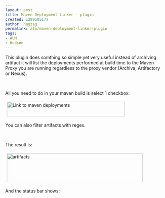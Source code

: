```yaml
---
layout: post
title: Maven Deployment Linker - plugin
created: 1299505177
author: hagzag
permalink: alm/maven-deployment-linker-plugin
tags:
- ALM
- Hudson
---
```

<p>This plugin does somthing so simple yet very useful instead of archiving artifact it will list the deployments performed at build time to the Maven Proxy you are running regardless to the proxy vendor (Archiva, Artifactory or Nexus).</p>
<p>&nbsp;</p>
<p>All you need to do in your maven build is select 1 checkbox:</p>
<p><img hspace="5" height="46" border="0" align="middle" width="372" vspace="5" alt="Link to maven deployments" src="/files/upload/29/link2m2deploy.png" /></p>
<p>You can also filter artifacts with regex.</p>
<p>&nbsp;</p>
<p>The result is:</p>
<p><img hspace="5" height="91" border="0" align="middle" width="429" vspace="5" alt="artifacts" src="/files/upload/29/artifacts.png" /></p>
<p>And the status bar shows:</p>
<p><img hspace="5" height="13" border="0" align="middle" width="614" vspace="5" alt="" src="/files/upload/29/statusbar.png" /></p>
